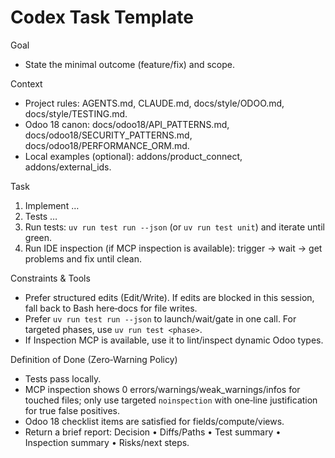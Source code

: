 # Codex Task Template

Goal

- State the minimal outcome (feature/fix) and scope.

Context

- Project rules: AGENTS.md, CLAUDE.md, docs/style/ODOO.md, docs/style/TESTING.md.
- Odoo 18 canon: docs/odoo18/API_PATTERNS.md, docs/odoo18/SECURITY_PATTERNS.md, docs/odoo18/PERFORMANCE_ORM.md.
- Local examples (optional): addons/product_connect, addons/external_ids.

Task

1) Implement …
2) Tests …
3) Run tests: `uv run test run --json` (or `uv run test unit`) and iterate until green.
4) Run IDE inspection (if MCP inspection is available): trigger → wait → get problems and fix until clean.

Constraints & Tools

- Prefer structured edits (Edit/Write). If edits are blocked in this session, fall back to Bash here‑docs for file
  writes.
- Prefer `uv run test run --json` to launch/wait/gate in one call. For targeted phases, use `uv run test <phase>`.
- If Inspection MCP is available, use it to lint/inspect dynamic Odoo types.

Definition of Done (Zero‑Warning Policy)

- Tests pass locally.
- MCP inspection shows 0 errors/warnings/weak_warnings/infos for touched files; only use targeted `noinspection` with
  one‑line justification for true false positives.
- Odoo 18 checklist items are satisfied for fields/compute/views.
- Return a brief report: Decision • Diffs/Paths • Test summary • Inspection summary • Risks/next steps.
